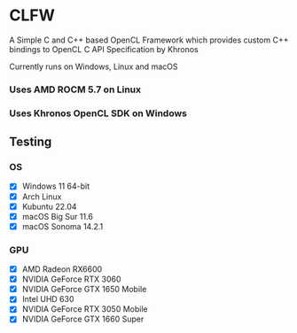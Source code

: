 # CLFW #

A Simple C and C++ based OpenCL Framework which provides custom C++ bindings to OpenCL C API Specification by Khronos

Currently runs on Windows, Linux and macOS

### Uses AMD ROCM 5.7 on Linux ###
### Uses Khronos OpenCL SDK on Windows ### 

## Testing ##

### OS

- [x] Windows 11 64-bit
- [x] Arch Linux
- [x] Kubuntu 22.04
- [x] macOS Big Sur 11.6
- [x] macOS Sonoma 14.2.1

### GPU

- [x] AMD Radeon RX6600
- [x] NVIDIA GeForce RTX 3060
- [x] NVIDIA GeForce GTX 1650 Mobile
- [x] Intel UHD 630
- [X] NVIDIA GeForce RTX 3050 Mobile
- [X] NVIDIA GeForce GTX 1660 Super
